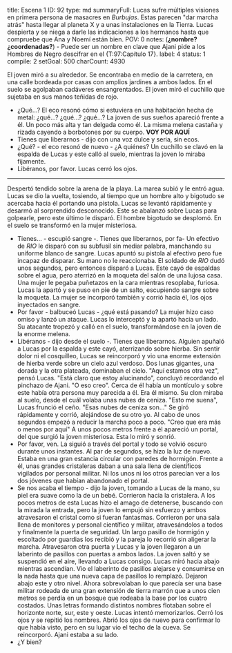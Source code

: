 title:          Escena 1
ID:             92
type:           md
summaryFull:    Lucas sufre múltiples visiones en primera persona de masacres en *Burbujas*. Estas parecen "dar marcha atrás" hasta llegar al planeta X y a unas instalaciones en la Tierra. Lucas despierta y se niega a darle las indicaciones a los hermanos hasta que compruebe que Ana y Noemí están bien.
POV:            0
notes:          (**¿nombre? ¿coordenadas?**)
                - Puede ser un nombre en clave que Ajani pide a los Hombres de Negro descifrar en el {T:97:Capítulo 17}.
label:          4
status:         1
compile:        2
setGoal:        500
charCount:      4930


El joven miró a su alrededor.
Se encontraba en medio de la carretera, en una calle bordeada por casas con amplios jardines a ambos lados.
En el suelo se agolpaban cadáveres ensangrentados. El joven miró el cuchillo que sujetaba en sus manos teñidas de rojo.
- ¿Qué...?
El eco resonó cómo si estuviera en una habitación hecha de metal: ¿qué...? ¿qué...? ¿qué...?
La joven de sus sueños apareció frente a él. Un poco más alta y tan delgada como él. La misma melena castaña y rizada cayendo a borbotones por su cuerpo.
**VOY POR AQUÍ**
- Tienes que liberarnos - dijo con una voz dulce y seria, sin ecos.
- ¿Qué? - el eco resonó de nuevo - ¿A quiénes?
Un cuchillo se clavó en la espalda de Lucas y este calló al suelo, mientras la joven lo miraba fijamente.
- Libéranos, por favor.
Lucas cerró los ojos.
***
Despertó tendido sobre la arena de la playa. La marea subió y le entró agua. Lucas se dio la vuelta, tosiendo, al tiempo que un hombre alto y bigotudo se acercaba hacia él portando una pistola.
Lucas se levantó rápidamente y desarmó al sorprendido desconocido. Este se abalanzó sobre Lucas para golpearle, pero este último le disparó.
El hombre bigotudo se desplomó. En el suelo se transformó en la mujer misteriosa.
- Tienes... - escupió sangre -. Tienes que liberarnos, por fa-
Un efectivo de *RIO* le disparó con su subfusil sin mediar palabra, manchando su uniforme blanco de sangre.
Lucas apuntó su pistola al efectivo pero fue incapaz de disparar. Su mano no le reaccionaba.
El soldado de *RIO* dudó unos segundos, pero entonces disparó a Lucas. Este cayó de espaldas sobre el agua, pero aterrizó en la moqueta del salón de una lujosa casa.
Una mujer le pegaba puñetazos en la cara mientras resoplaba, furiosa.
Lucas la apartó y se puso en pie de un salto, escupiendo sangre sobre la moqueta. La mujer se incorporó también y corrió hacia él, los ojos inyectados en sangre.
- Por favor - balbuceó Lucas - ¿qué está pasando?
La mujer hizo caso omiso y lanzó un ataque. Lucas lo interceptó y la apartó hacia un lado. Su atacante tropezó y calló en el suelo, transformándose en la joven de la enorme melena.
- Libéranos - dijo desde el suelo -. Tienes que liberarnos.
Alguien apuñaló a Lucas por la espalda y este cayó, aterrizando sobre hierba. Sin sentir dolor ni el cosquilleo, Lucas se reincorporó y vio una enorme extensión de hierba verde sobre un cielo azul verdoso. Dos lunas gigantes, una dorada y la otra plateada, dominaban el cielo.
"Aquí estamos otra vez", pensó Lucas. "Está claro que estoy alucinando", concluyó recordando el pinchazo de Ajani. "O eso creo".
Cerca de él había un montículo y sobre este había otra persona muy parecida a él.
Era él mismo.
Su clon miraba al suelo, desde el cuál volaba unas nubes de ceniza.
"Esto me suena", Lucas frunció el ceño. "Esas nubes de ceniza son..."
Se giró rápidamente y corrió, alejándose de su otro yo. Al cabo de unos segundos empezó a reducir la marcha poco a poco.
"Creo que era más o menos por aquí"
A unos pocos metros frente a él apareció un portal, del que surgió la joven misteriosa. Esta lo miró y sonrió.
- Por favor, ven.
La siguió a través del portal y todo se volvió oscuro durante unos instantes. Al par de segundos, se hizo la luz de nuevo. Estaba en una gran estancia circular con paredes de hormigón. Frente a él, unas grandes cristaleras daban a una sala llena de científicos vigilados por personal militar. Ni los unos ni los otros parecían ver a los dos jóvenes que habían abandonado el portal.
- Se nos acaba el tiempo - dijo la joven, tomando a Lucas de la mano, su piel era suave como la de un bebé.
Corrieron hacia la cristalera. A los pocos metros de esta Lucas hizo el amago de detenerse, buscando con la mirada la entrada, pero la joven lo empujó sin esfuerzo y ambos atravesaron el cristal como si fueran fantasmas.
Corrieron por una  sala llena de monitores y personal científico y militar, atravesándolos a todos y finalmente la puerta de seguridad. Un largo pasillo de hormigón y escoltado por guardias los recibió y la pareja lo recorrió sin aligerar la marcha. Atravesaron otra puerta y Lucas y la joven llegaron a un laberinto de pasillos con puertas a ambos lados. La joven saltó y se suspendió en el aire, llevando a Lucas consigo.
Lucas miró hacia abajo mientras ascendían. Vio el laberinto de pasillos alejarse y consumirse en la nada hasta que una nueva capa de pasillos lo remplazó. Dejaron abajo este y otro nivel. Ahora sobrevolaban lo que parecía ser una base militar rodeada de una gran extensión de tierra marrón que a unos cien metros se perdía en un bosque que rodeaba la base por los cuatro costados. Unas letras formando distintos nombres flotaban sobre el horizonte norte, sur, este y oeste.
Lucas intentó memorizarlos. Cerró los ojos y se repitió los nombres.
Abrió los ojos de nuevo para confirmar lo que había visto, pero en su lugar vio el techo de la cueva.
Se reincorporó. Ajani estaba a su lado.
- ¿Y bien?